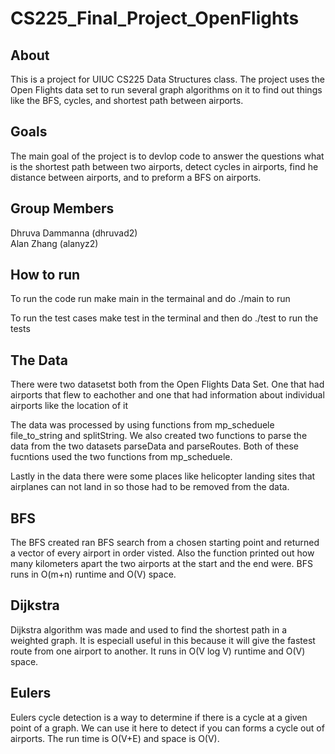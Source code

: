 # CS225_Final_Project_OpenFlights

## About
This is a project for UIUC CS225 Data Structures class. 
The project uses the Open Flights data set to run several graph algorithms on it to find out things like the BFS, cycles, and shortest path between airports.

## Goals

The main goal of the project is to devlop code to answer the questions what is the shortest path between two airports, detect cycles in airports, find he distance between airports, and to preform a BFS on airports.

## Group Members
Dhruva Dammanna (dhruvad2)\
Alan Zhang (alanyz2)

## How to run
To run the code run make main in the termainal and do ./main to run

To run the test cases make test in the terminal and then do ./test to run the tests

## The Data

There were two datasetst both from the Open Flights Data Set. One that had airports that flew to eachother and one that had information about individual airports like
the location of it

The data was processed by using functions from mp_scheduele file_to_string and splitString. We also created two functions to parse the data from the two datasets 
parseData and parseRoutes. Both of these fucntions used the two functions from mp_scheduele. 

Lastly in the data there were some places like helicopter landing sites that airplanes can not land in so those had to be removed from the data.

## BFS

The BFS created ran BFS search from a chosen starting point and returned a vector of every airport in order visted. Also the function printed out how many kilometers apart the two airports at the start and the end were. BFS runs in O(m+n) runtime and O(V) space.

## Dijkstra 

Dijkstra algorithm was made and used to find the shortest path in a weighted graph. It is especiall useful in this because it will give the fastest route from one airport to another. It runs in O(V log V) runtime and O(V) space.

## Eulers

Eulers cycle detection is a way to determine if there is a cycle at a given point of a graph. We can use it here to detect if you can forms a cycle out of airports.
The run time is O(V+E) and space is O(V).
